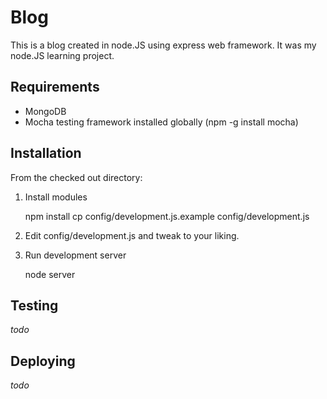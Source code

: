 # Blog #

This is a blog created in node.JS using express web framework. It was my node.JS learning project.

## Requirements ##

* MongoDB
* Mocha testing framework installed globally (npm -g install mocha)

## Installation ##

From the checked out directory:

1. Install modules

    npm install
    cp config/development.js.example config/development.js

2. Edit config/development.js and tweak to your liking.
 
3. Run development server

    node server
    
## Testing ##

*todo*

## Deploying ##

*todo*
